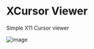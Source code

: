 ﻿# XCursor Viewer

Simple X11 Cursor viewer

![image](https://github.com/user-attachments/assets/a16d5ba7-54e5-416b-965c-86e8e8d1a804)

